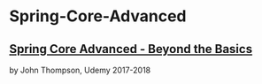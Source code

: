 # Spring-Core-Advanced
## <a href = "https://www.udemy.com/spring-core-advanced-beyond-the-basics">Spring Core Advanced - Beyond the Basics</a>
by John Thompson, Udemy 2017-2018
